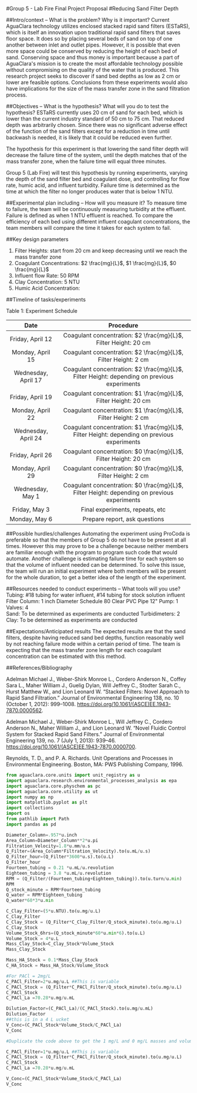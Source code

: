 #Group 5 - Lab Fire Final Project Proposal
#Reducing Sand Filter Depth

##Intro/context – What is the problem? Why is it important?
Current AguaClara technology utilizes enclosed stacked rapid sand filters (ESTaRS), which is itself an   innovation upon traditional rapid sand filters that saves floor space. It does so by placing several beds of sand on top of one another between inlet and outlet pipes. However, it is possible that even more space could be conserved by reducing the height of each bed of sand. Conserving space and thus money is important because a part of AguaClara's mission is to create the most affordable technology possible without compromising on the quality of the water that is produced. This research project seeks to discover if sand bed depths as low as 2 cm or lower are feasible options. Conclusions from these experiments would also have implications for the size of the mass transfer zone in the sand filtration process.

##Objectives – What is the hypothesis? What will you do to test the hypothesis?
ESTaRS currently uses 20 cm of sand for each bed, which is lower than the current industry standard of 50 cm to 75 cm. That reduced depth was arbitrarily chosen. Since there was no significant adverse effect of the function of the sand filters except for a reduction in time until backwash is needed, it is likely that it could be reduced even further.

The hypothesis for this experiment is that lowering the sand filter depth will decrease the failure time of the system, until the depth matches that of the mass transfer zone, when the failure time will equal three minutes.

Group 5 (Lab Fire) will test this hypothesis by running experiments, varying the depth of the sand filter bed and coagulant dose, and controlling for flow rate, humic acid, and influent turbidity. Failure time is determined as the time at which the filter no longer produces water that is below 1 NTU.

##Experimental plan including – How will you measure it?
To measure time to failure, the team will be continuously measuring turbidity at the effluent. Failure is defined as when 1 NTU effluent is reached. To compare the efficiency of each bed using different influent coagulant concentrations, the team members will compare the time it takes for each system to fail.

##Key design parameters
1. Filter Heights: start from 20 cm and keep decreasing until we reach the mass transfer zone
2. Coagulant Concentrations: $2 \frac{mg}{L}$, $1 \frac{mg}{L}$, $0 \frac{mg}{L}$
3. Influent flow Rate: 50 RPM
4. Clay Concentration: 5 NTU
5. Humic Acid Concentration:


##Timeline of tasks/experiments

Table 1: Experiment Schedule

| Date | Procedure |
|:--------:|:-----:|
| Friday, April 12 | Coagulant concentration: $2 \frac{mg}{L}$, Filter Height: 20 cm |
| Monday, April 15 |Coagulant concentration: $2 \frac{mg}{L}$, Filter Height: 2 cm |
| Wednesday, April 17 | Coagulant concentration: $2 \frac{mg}{L}$, Filter Height: depending on previous experiments |
| Friday, April 19 | Coagulant concentration: $1 \frac{mg}{L}$, Filter Height: 20 cm |
| Monday, April 22 | Coagulant concentration: $1 \frac{mg}{L}$, Filter Height: 2 cm |
| Wednesday, April 24 | Coagulant concentration: $1 \frac{mg}{L}$, Filter Height: depending on previous experiments |
| Friday, April 26 | Coagulant concentration: $0 \frac{mg}{L}$, Filter Height: 20 cm |
| Monday, April 29 | Coagulant concentration: $0 \frac{mg}{L}$, Filter Height: 2 cm |
| Wednesday, May 1 | Coagulant concentration: $0 \frac{mg}{L}$, Filter Height: depending on previous experiments |
| Friday, May 3 | Final experiments, repeats, etc |
| Monday, May 6 | Prepare report, ask questions |


##Possible hurdles/challenges
Automating the experiment using ProCoda is preferable so that the members of Group 5 do not have to be present at all times. However this may prove to be a challenge because neither members are familiar enough with the program to program such code that would automate. Another challenge is estimating failure time for each system so that the volume of influent needed can be determined. To solve this issue, the team will run an initial experiment where both members will be present for the whole duration, to get a better idea of the length of the experiment.


##Resources needed to conduct experiments – What tools will you use?
Tubing: #18 tubing for water influent, #14 tubing for stock solution influent
Filter Column: 1 inch Diameter Schedule 80 Clear PVC Pipe 12"
Pump: 1
Valves: 4   
Sand: To be determined as experiments are conducted
Turbidimeters: 2
Clay: To be determined as experiments are conducted

##Expectations/Anticipated results
The expected results are that the sand filters, despite having reduced sand bed depths, function reasonably well by not reaching failure mode within a certain period of time. The team is expecting that the mass transfer zone length for each coagulant concentration can be estimated with this method.

##References/Bibliography

Adelman Michael J., Weber-Shirk Monroe L., Cordero Anderson N., Coffey Sara L., Maher William J., Guelig Dylan, Will Jeffrey C., Stodter Sarah C., Hurst Matthew W., and Lion Leonard W. “Stacked Filters: Novel Approach to Rapid Sand Filtration.” Journal of Environmental Engineering 138, no. 10 (October 1, 2012): 999–1008. https://doi.org/10.1061/(ASCE)EE.1943-7870.0000562.

Adelman Michael J., Weber-Shirk Monroe L., Will Jeffrey C., Cordero Anderson N., Maher William J., and Lion Leonard W. “Novel Fluidic Control System for Stacked Rapid Sand Filters.” Journal of Environmental Engineering 139, no. 7 (July 1, 2013): 939–46. https://doi.org/10.1061/(ASCE)EE.1943-7870.0000700.

Reynolds, T. D., and P. A. Richards. Unit Operations and Processes in Environmental Engineering. Boston, MA: PWS Publishing Company, 1996.

```python
from aguaclara.core.units import unit_registry as u
import aguaclara.research.environmental_processes_analysis as epa
import aguaclara.core.physchem as pc
import aguaclara.core.utility as ut
import numpy as np
import matplotlib.pyplot as plt
import collections
import os
from pathlib import Path
import pandas as pd

Diameter_Column=.957*u.inch
Area_Column=Diameter_Column**2*u.pi
Filtration_Velocity=1.8*u.mm/u.s
Q_Filter=(Area_Column*Filtration_Velocity).to(u.mL/u.s)
Q_Filter_hour=(Q_Filter*3600*u.s).to(u.L)
Q_Filter_hour
Fourteen_tubing = 0.21 *u.mL/u.revolution
Eighteen_tubing = 3.8 *u.mL/u.revolution
RPM = (Q_Filter/(Fourteen_tubing+Eighteen_tubing)).to(u.turn/u.min)
RPM
Q_stock_minute = RPM*Fourteen_tubing
Q_water = RPM*Eighteen_tubing
Q_water*60*3*u.min

C_Clay_Filter=(5*u.NTU).to(u.mg/u.L)
C_Clay_Filter
C_Clay_Stock = (Q_Filter*C_Clay_Filter/Q_stock_minute).to(u.mg/u.L)
C_Clay_Stock
Volume_Stock_6hrs=(Q_stock_minute*60*u.min*6).to(u.L)
Volume_Stock = 4*u.L
Mass_Clay_Stock=C_Clay_Stock*Volume_Stock
Mass_Clay_Stock

Mass_HA_Stock = 0.1*Mass_Clay_Stock
C_HA_Stock = Mass_HA_Stock/Volume_Stock

#For PACl = 2mg/L
C_PACl_Filter=2*u.mg/u.L ##This is variable
C_PACl_Stock = (Q_Filter*C_PACl_Filter/Q_stock_minute).to(u.mg/u.L)
C_PACl_Stock
C_PACl_La =70.28*u.mg/u.mL

Dilution_Factor=(C_PACl_La)/(C_PACl_Stock).to(u.mg/u.mL)
Dilution_Factor
##this is in a 4 L ucket
V_Conc=(C_PACl_Stock*Volume_Stock/C_PACl_La)
V_Conc

#Duplicate the code above to get the 1 mg/L and 0 mg/L masses and volumes for the stock solutions

C_PACl_Filter=1*u.mg/u.L ##This is variable
C_PACl_Stock = (Q_Filter*C_PACl_Filter/Q_stock_minute).to(u.mg/u.L)
C_PACl_Stock
C_PACl_La =70.28*u.mg/u.mL

V_Conc=(C_PACl_Stock*Volume_Stock/C_PACl_La)
V_Conc


```
